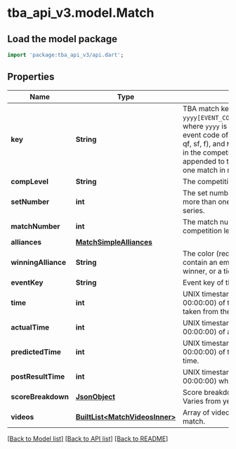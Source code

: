 # tba_api_v3.model.Match

## Load the model package
```dart
import 'package:tba_api_v3/api.dart';
```

## Properties
Name | Type | Description | Notes
------------ | ------------- | ------------- | -------------
**key** | **String** | TBA match key with the format `yyyy[EVENT_CODE]_[COMP_LEVEL]m[MATCH_NUMBER]`, where `yyyy` is the year, and `EVENT_CODE` is the event code of the event, `COMP_LEVEL` is (qm, ef, qf, sf, f), and `MATCH_NUMBER` is the match number in the competition level. A set number may be appended to the competition level if more than one match in required per set. | 
**compLevel** | **String** | The competition level the match was played at. | 
**setNumber** | **int** | The set number in a series of matches where more than one match is required in the match series. | 
**matchNumber** | **int** | The match number of the match in the competition level. | 
**alliances** | [**MatchSimpleAlliances**](MatchSimpleAlliances.md) |  | [optional] 
**winningAlliance** | **String** | The color (red/blue) of the winning alliance. Will contain an empty string in the event of no winner, or a tie. | [optional] 
**eventKey** | **String** | Event key of the event the match was played at. | 
**time** | **int** | UNIX timestamp (seconds since 1-Jan-1970 00:00:00) of the scheduled match time, as taken from the published schedule. | [optional] 
**actualTime** | **int** | UNIX timestamp (seconds since 1-Jan-1970 00:00:00) of actual match start time. | [optional] 
**predictedTime** | **int** | UNIX timestamp (seconds since 1-Jan-1970 00:00:00) of the TBA predicted match start time. | [optional] 
**postResultTime** | **int** | UNIX timestamp (seconds since 1-Jan-1970 00:00:00) when the match result was posted. | [optional] 
**scoreBreakdown** | [**JsonObject**](.md) | Score breakdown for auto, teleop, etc. points. Varies from year to year. May be null. | [optional] 
**videos** | [**BuiltList&lt;MatchVideosInner&gt;**](MatchVideosInner.md) | Array of video objects associated with this match. | [optional] 

[[Back to Model list]](../README.md#documentation-for-models) [[Back to API list]](../README.md#documentation-for-api-endpoints) [[Back to README]](../README.md)


